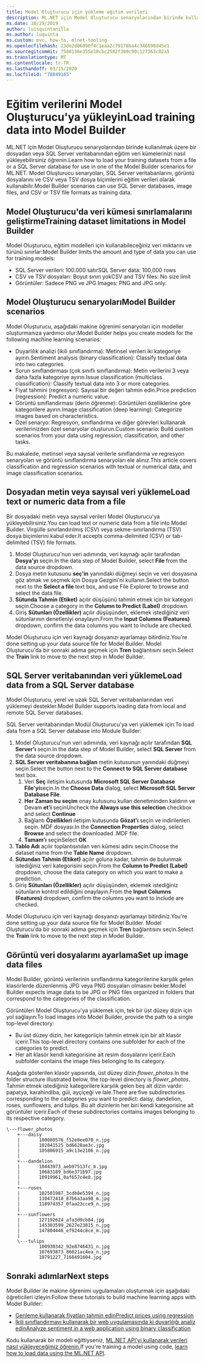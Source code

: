 ```yaml
---
title: Model Oluşturucu için yükleme eğitim verileri
description: ML.NET için Model Oluşturucu senaryolarından birinde kullanılmak üzere bir SQL Server veritabanından veya bir dosyadan eğitim verilerini nasıl yükleyin öğrenin.
ms.date: 10/29/2019
author: luisquintanilla
ms.author: luquinta
ms.custom: mvc, how-to, mlnet-tooling
ms.openlocfilehash: 23de2d06090f4c1eaa2c79178ba4c346698d45e1
ms.sourcegitcommit: 7588136e355e10cbc2582f389c90c127363c02a5
ms.translationtype: MT
ms.contentlocale: tr-TR
ms.lasthandoff: 03/15/2020
ms.locfileid: "78849165"
---
```

# <a name="load-training-data-into-model-builder"></a><span data-ttu-id="f9ac6-103">Eğitim verilerini Model Oluşturucu'ya yükleyin</span><span class="sxs-lookup"><span data-stu-id="f9ac6-103">Load training data into Model Builder</span></span>

<span data-ttu-id="f9ac6-104">ML.NET için Model Oluşturucu senaryolarından birinde kullanılmak üzere bir dosyadan veya SQL Server veritabanından eğitim veri kümelerinizi nasıl yükleyebilirsiniz öğrenin.</span><span class="sxs-lookup"><span data-stu-id="f9ac6-104">Learn how to load your training datasets from a file or a SQL Server database for use in one of the Model Builder scenarios for ML.NET.</span></span> <span data-ttu-id="f9ac6-105">Model Oluşturucu senaryoları, SQL Server veritabanlarını, görüntü dosyalarını ve CSV veya TSV dosya biçimlerini eğitim verileri olarak kullanabilir.</span><span class="sxs-lookup"><span data-stu-id="f9ac6-105">Model Builder scenarios can use SQL Server databases, image files, and CSV or TSV file formats as training data.</span></span>

## <a name="training-dataset-limitations-in-model-builder"></a><span data-ttu-id="f9ac6-106">Model Oluşturucu'da veri kümesi sınırlamalarını geliştirme</span><span class="sxs-lookup"><span data-stu-id="f9ac6-106">Training dataset limitations in Model Builder</span></span>

<span data-ttu-id="f9ac6-107">Model Oluşturucu, eğitim modelleri için kullanabileceğiniz veri miktarını ve türünü sınırlar:</span><span class="sxs-lookup"><span data-stu-id="f9ac6-107">Model Builder limits the amount and type of data you can use for training models:</span></span>

- <span data-ttu-id="f9ac6-108">SQL Server verileri: 100.000 satır</span><span class="sxs-lookup"><span data-stu-id="f9ac6-108">SQL Server data: 100,000 rows</span></span>
- <span data-ttu-id="f9ac6-109">CSV ve TSV dosyaları: Boyut sınırı yok</span><span class="sxs-lookup"><span data-stu-id="f9ac6-109">CSV and TSV files: No size limit</span></span>
- <span data-ttu-id="f9ac6-110">Görüntüler: Sadece PNG ve JPG.</span><span class="sxs-lookup"><span data-stu-id="f9ac6-110">Images: PNG and JPG only.</span></span>

## <a name="model-builder-scenarios"></a><span data-ttu-id="f9ac6-111">Model Oluşturucu senaryoları</span><span class="sxs-lookup"><span data-stu-id="f9ac6-111">Model Builder scenarios</span></span>

<span data-ttu-id="f9ac6-112">Model Oluşturucu, aşağıdaki makine öğrenimi senaryoları için modeller oluşturmanıza yardımcı olur:</span><span class="sxs-lookup"><span data-stu-id="f9ac6-112">Model Builder helps you create models for the following machine learning scenarios:</span></span>

- <span data-ttu-id="f9ac6-113">Duyarlılık analizi (ikili sınıflandırma): Metinsel verileri iki kategoriye ayırın.</span><span class="sxs-lookup"><span data-stu-id="f9ac6-113">Sentiment analysis (binary classification): Classify textual data into two categories.</span></span>
- <span data-ttu-id="f9ac6-114">Sorun sınıflandırması (çok sınıflı sınıflandırma): Metin verilerini 3 veya daha fazla kategoriye ayırın.</span><span class="sxs-lookup"><span data-stu-id="f9ac6-114">Issue classification (multiclass classification): Classify textual data into 3 or more categories.</span></span>
- <span data-ttu-id="f9ac6-115">Fiyat tahmini (regresyon): Sayısal bir değeri tahmin edin.</span><span class="sxs-lookup"><span data-stu-id="f9ac6-115">Price prediction (regression): Predict a numeric value.</span></span>
- <span data-ttu-id="f9ac6-116">Görüntü sınıflandırması (derin öğrenme): Görüntüleri özelliklerine göre kategorilere ayırın.</span><span class="sxs-lookup"><span data-stu-id="f9ac6-116">Image classification (deep learning): Categorize images based on characteristics.</span></span>
- <span data-ttu-id="f9ac6-117">Özel senaryo: Regresyon, sınıflandırma ve diğer görevleri kullanarak verilerinizden özel senaryolar oluşturun.</span><span class="sxs-lookup"><span data-stu-id="f9ac6-117">Custom scenario: Build custom scenarios from your data using regression, classification, and other tasks.</span></span>

<span data-ttu-id="f9ac6-118">Bu makalede, metinsel veya sayısal verilerle sınıflandırma ve regresyon senaryoları ve görüntü sınıflandırma senaryoları ele alınız.</span><span class="sxs-lookup"><span data-stu-id="f9ac6-118">This article covers classification and regression scenarios with textual or numerical data, and image classification scenarios.</span></span>

## <a name="load-text-or-numeric-data-from-a-file"></a><span data-ttu-id="f9ac6-119">Dosyadan metin veya sayısal veri yükleme</span><span class="sxs-lookup"><span data-stu-id="f9ac6-119">Load text or numeric data from a file</span></span>

<span data-ttu-id="f9ac6-120">Bir dosyadaki metin veya sayısal verileri Model Oluşturucu'ya yükleyebilirsiniz.</span><span class="sxs-lookup"><span data-stu-id="f9ac6-120">You can load text or numeric data from a file into Model Builder.</span></span> <span data-ttu-id="f9ac6-121">Virgülle sınırlandırılmış (CSV) veya sekme-sınırlandırma (TSV) dosya biçimlerini kabul eder.</span><span class="sxs-lookup"><span data-stu-id="f9ac6-121">It accepts comma-delimited (CSV) or tab-delimited (TSV) file formats.</span></span>

1. <span data-ttu-id="f9ac6-122">Model Oluşturucu'nun veri adımında, veri kaynağı açılır tarafından **Dosya'yı** seçin.</span><span class="sxs-lookup"><span data-stu-id="f9ac6-122">In the data step of Model Builder, select **File** from the data source dropdown.</span></span>
2. <span data-ttu-id="f9ac6-123">Dosya metin kutusunu **seç'in** yanındaki düğmeyi seçin ve veri dosyasına göz atmak ve seçmek için Dosya Gezgini'ni kullanın.</span><span class="sxs-lookup"><span data-stu-id="f9ac6-123">Select the button next to the **Select a file** text box, and use File Explorer to browse and select the data file.</span></span>
3. <span data-ttu-id="f9ac6-124">**Sütunda Tahmin (Etiket)** açılır düşüşünü tahmin etmek için bir kategori seçin.</span><span class="sxs-lookup"><span data-stu-id="f9ac6-124">Choose a category in the **Column to Predict (Label)** dropdown.</span></span>
4. <span data-ttu-id="f9ac6-125">Giriş **Sütunları (Özellikler)** açılır düşüşünden, eklemek istediğiniz veri sütunlarının denetleniyi onaylayın.</span><span class="sxs-lookup"><span data-stu-id="f9ac6-125">From the **Input Columns (Features)** dropdown, confirm the data columns you want to include are checked.</span></span>

<span data-ttu-id="f9ac6-126">Model Oluşturucu için veri kaynağı dosyanızı ayarlamayı bitirdiniz.</span><span class="sxs-lookup"><span data-stu-id="f9ac6-126">You're done setting up your data source file for Model Builder.</span></span> <span data-ttu-id="f9ac6-127">Model Oluşturucu'da bir sonraki adıma geçmek için **Tren** bağlantısını seçin.</span><span class="sxs-lookup"><span data-stu-id="f9ac6-127">Select the **Train** link to move to the next step in Model Builder.</span></span>

## <a name="load-data-from-a-sql-server-database"></a><span data-ttu-id="f9ac6-128">SQL Server veritabanından veri yükleme</span><span class="sxs-lookup"><span data-stu-id="f9ac6-128">Load data from a SQL Server database</span></span>

<span data-ttu-id="f9ac6-129">Model Oluşturucu, yerel ve uzak SQL Server veritabanlarından veri yüklemeyi destekler.</span><span class="sxs-lookup"><span data-stu-id="f9ac6-129">Model Builder supports loading data from local and remote SQL Server databases.</span></span>

<span data-ttu-id="f9ac6-130">SQL Server veritabanından Modül Oluşturucu'ya veri yüklemek için:</span><span class="sxs-lookup"><span data-stu-id="f9ac6-130">To load data from a SQL Server database into Module Builder:</span></span>

1. <span data-ttu-id="f9ac6-131">Model Oluşturucu'nun veri adımında, veri kaynağı açılır tarafından **SQL Server'ı** seçin.</span><span class="sxs-lookup"><span data-stu-id="f9ac6-131">In the data step of Model Builder, select **SQL Server** from the data source dropdown.</span></span>
1. <span data-ttu-id="f9ac6-132">**SQL Server veritabanına bağlan** metin kutusunun yanındaki düğmeyi seçin.</span><span class="sxs-lookup"><span data-stu-id="f9ac6-132">Select the button next to the **Connect to SQL Server database** text box.</span></span>
    1. <span data-ttu-id="f9ac6-133">Veri **Seç** iletişim kutusunda **Microsoft SQL Server Database File'yi**seçin.</span><span class="sxs-lookup"><span data-stu-id="f9ac6-133">In the **Choose Data** dialog, select **Microsoft SQL Server Database File**.</span></span>
    1. <span data-ttu-id="f9ac6-134">**Her Zaman bu seçim** onay kutusunu kullan denetiminden kaldırın ve Devam **et'i** seçin</span><span class="sxs-lookup"><span data-stu-id="f9ac6-134">Uncheck the **Always use this selection** checkbox and select **Continue**</span></span>
    1. <span data-ttu-id="f9ac6-135">Bağlantı **Özellikleri** iletişim kutusunda **Gözat'ı** seçin ve indirilenleri seçin. MDF dosyası.</span><span class="sxs-lookup"><span data-stu-id="f9ac6-135">In the **Connection Properties** dialog, select **Browse** and select the downloaded .MDF file.</span></span>
    1. <span data-ttu-id="f9ac6-136">**Tamam'ı** seçin</span><span class="sxs-lookup"><span data-stu-id="f9ac6-136">Select **OK**</span></span>
1. <span data-ttu-id="f9ac6-137">**Tablo Adı** açılır toplantısından veri kümesi adını seçin.</span><span class="sxs-lookup"><span data-stu-id="f9ac6-137">Choose the dataset name from the **Table Name** dropdown.</span></span>
1. <span data-ttu-id="f9ac6-138">**Sütundan Tahmin (Etiket)** açılır goluna kadar, tahmin de bulunmak istediğiniz veri kategorisini seçin.</span><span class="sxs-lookup"><span data-stu-id="f9ac6-138">From the **Column to Predict (Label)** dropdown, choose the data category on which you want to make a prediction.</span></span>
1. <span data-ttu-id="f9ac6-139">Giriş **Sütunları (Özellikler)** açılır düşüşünden, eklemek istediğiniz sütunların kontrol edildiğini onaylayın.</span><span class="sxs-lookup"><span data-stu-id="f9ac6-139">From the **Input Columns (Features)** dropdown, confirm the columns you want to include are checked.</span></span>

<span data-ttu-id="f9ac6-140">Model Oluşturucu için veri kaynağı dosyanızı ayarlamayı bitirdiniz.</span><span class="sxs-lookup"><span data-stu-id="f9ac6-140">You're done setting up your data source file for Model Builder.</span></span> <span data-ttu-id="f9ac6-141">Model Oluşturucu'da bir sonraki adıma geçmek için **Tren** bağlantısını seçin.</span><span class="sxs-lookup"><span data-stu-id="f9ac6-141">Select the **Train** link to move to the next step in Model Builder.</span></span>

## <a name="set-up-image-data-files"></a><span data-ttu-id="f9ac6-142">Görüntü veri dosyalarını ayarlama</span><span class="sxs-lookup"><span data-stu-id="f9ac6-142">Set up image data files</span></span>

<span data-ttu-id="f9ac6-143">Model Builder, görüntü verilerinin sınıflandırma kategorilerine karşılık gelen klasörlerde düzenlenmiş JPG veya PNG dosyaları olmasını bekler.</span><span class="sxs-lookup"><span data-stu-id="f9ac6-143">Model Builder expects image data to be JPG or PNG files organized in folders that correspond to the categories of the classification.</span></span>

<span data-ttu-id="f9ac6-144">Görüntüleri Model Oluşturucu'ya yüklemek için, tek bir üst düzey dizin için yol sağlayın:</span><span class="sxs-lookup"><span data-stu-id="f9ac6-144">To load images into Model Builder, provide the path to a single top-level directory:</span></span>

- <span data-ttu-id="f9ac6-145">Bu üst düzey dizin, her kategoriiçin tahmin etmek için bir alt klasör içerir.</span><span class="sxs-lookup"><span data-stu-id="f9ac6-145">This top-level directory contains one subfolder for each of the categories to predict.</span></span>
- <span data-ttu-id="f9ac6-146">Her alt klasör kendi kategorisine ait resim dosyalarını içerir.</span><span class="sxs-lookup"><span data-stu-id="f9ac6-146">Each subfolder contains the image files belonging to its category.</span></span>

<span data-ttu-id="f9ac6-147">Aşağıda gösterilen klasör yapısında, üst düzey dizin *flower_photos.*</span><span class="sxs-lookup"><span data-stu-id="f9ac6-147">In the folder structure illustrated below, the top-level directory is *flower_photos*.</span></span> <span data-ttu-id="f9ac6-148">Tahmin etmek istediğiniz kategorilere karşılık gelen beş alt dizin vardır: papatya, karahindiba, gül, ayçiçeği ve lale.</span><span class="sxs-lookup"><span data-stu-id="f9ac6-148">There are five subdirectories corresponding to the categories you want to predict: daisy, dandelion, roses, sunflowers, and tulips.</span></span> <span data-ttu-id="f9ac6-149">Bu alt dizinlerin her biri kendi kategorisine ait görüntüler içerir.</span><span class="sxs-lookup"><span data-stu-id="f9ac6-149">Each of these subdirectories contains images belonging to its respective category.</span></span>

```text
\---flower_photos
    +---daisy
    |       100080576_f52e8ee070_n.jpg
    |       102841525_bd6628ae3c.jpg
    |       105806915_a9c13e2106_n.jpg
    |
    +---dandelion
    |       10443973_aeb97513fc_m.jpg
    |       10683189_bd6e371b97.jpg
    |       10919961_0af657c4e8.jpg
    |
    +---roses
    |       102501987_3cdb8e5394_n.jpg
    |       110472418_87b6a3aa98_m.jpg
    |       118974357_0faa23cce9_n.jpg
    |
    +---sunflowers
    |       127192624_afa3d9cb84.jpg
    |       145303599_2627e23815_n.jpg
    |       147804446_ef9244c8ce_m.jpg
    |
    \---tulips
            100930342_92e8746431_n.jpg
            107693873_86021ac4ea_n.jpg
            10791227_7168491604.jpg
```

## <a name="next-steps"></a><span data-ttu-id="f9ac6-150">Sonraki adımlar</span><span class="sxs-lookup"><span data-stu-id="f9ac6-150">Next steps</span></span>

<span data-ttu-id="f9ac6-151">Model Builder ile makine öğrenimi uygulamaları oluşturmak için aşağıdaki öğreticileri izleyin:</span><span class="sxs-lookup"><span data-stu-id="f9ac6-151">Follow these tutorials to build machine learning apps with Model Builder:</span></span>

- [<span data-ttu-id="f9ac6-152">Gerileme kullanarak fiyatları tahmin edin</span><span class="sxs-lookup"><span data-stu-id="f9ac6-152">Predict prices using regression</span></span>](../tutorials/predict-prices-with-model-builder.md)
- [<span data-ttu-id="f9ac6-153">İkili sınıflandırmayı kullanarak bir web uygulamasında ki duyarlılığı analiz edin</span><span class="sxs-lookup"><span data-stu-id="f9ac6-153">Analyze sentiment in a web application using binary classification</span></span>](../tutorials/sentiment-analysis-model-builder.md )

<span data-ttu-id="f9ac6-154">Kodu kullanarak bir modeli eğittiyseniz, [ML.NET API'yi kullanarak verileri nasıl yükleyeceğimiz öğrenin.](load-data-ml-net.md)</span><span class="sxs-lookup"><span data-stu-id="f9ac6-154">If you're training a model using code, [learn how to load data using the ML.NET API](load-data-ml-net.md).</span></span>

